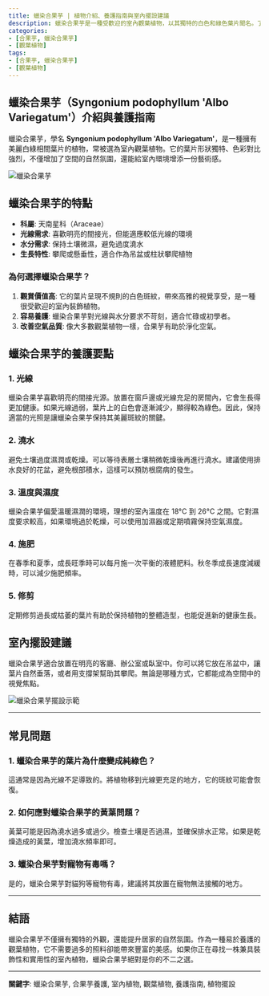 ```yaml
---
title: 蠟染合果芋 | 植物介紹、養護指南與室內擺設建議
description: 蠟染合果芋是一種受歡迎的室內觀葉植物，以其獨特的白色和綠色葉片聞名。了解如何養護蠟染合果芋並提升你的居家氛圍。
categories: 
- [合果芋, 蠟染合果芋]
- [觀葉植物]
tags:
- [合果芋, 蠟染合果芋]
- [觀葉植物]
---
```


## 蠟染合果芋（Syngonium podophyllum 'Albo Variegatum'）介紹與養護指南

蠟染合果芋，學名 **Syngonium podophyllum 'Albo Variegatum'**，是一種擁有美麗白綠相間葉片的植物，常被選為室內觀葉植物。它的葉片形狀獨特、色彩對比強烈，不僅增加了空間的自然氛圍，還能給室內環境增添一份藝術感。

![蠟染合果芋](https://example.com/syngonium_albo.jpg)

## 蠟染合果芋的特點

- **科屬**: 天南星科（Araceae）
- **光線需求**: 喜歡明亮的間接光，但能適應較低光線的環境
- **水分需求**: 保持土壤微濕，避免過度澆水
- **生長特性**: 攀爬或懸垂性，適合作為吊盆或柱狀攀爬植物

### 為何選擇蠟染合果芋？

1. **觀賞價值高**: 它的葉片呈現不規則的白色斑紋，帶來高雅的視覺享受，是一種很受歡迎的室內裝飾植物。
2. **容易養護**: 蠟染合果芋對光線與水分要求不苛刻，適合忙碌或初學者。
3. **改善空氣品質**: 像大多數觀葉植物一樣，合果芋有助於淨化空氣。
<!--more-->
## 蠟染合果芋的養護要點

### 1. **光線**
蠟染合果芋喜歡明亮的間接光源。放置在窗戶邊或光線充足的房間內，它會生長得更加健康。如果光線過弱，葉片上的白色會逐漸減少，顯得較為綠色。因此，保持適當的光照是讓蠟染合果芋保持其美麗斑紋的關鍵。

### 2. **澆水**
避免土壤過度濕潤或乾燥。可以等待表層土壤稍微乾燥後再進行澆水。建議使用排水良好的花盆，避免根部積水，這樣可以預防根腐病的發生。

### 3. **溫度與濕度**
蠟染合果芋偏愛溫暖濕潤的環境，理想的室內溫度在 18°C 到 26°C 之間。它對濕度要求較高，如果環境過於乾燥，可以使用加濕器或定期噴霧保持空氣濕度。

### 4. **施肥**
在春季和夏季，成長旺季時可以每月施一次平衡的液體肥料。秋冬季成長速度減緩時，可以減少施肥頻率。

### 5. **修剪**
定期修剪過長或枯萎的葉片有助於保持植物的整體造型，也能促進新的健康生長。

## 室內擺設建議

蠟染合果芋適合放置在明亮的客廳、辦公室或臥室中。你可以將它放在吊盆中，讓葉片自然垂落，或者用支撐架幫助其攀爬。無論是哪種方式，它都能成為空間中的視覺焦點。

![蠟染合果芋擺設示範](https://example.com/syngonium_albo_decor.jpg)

---

## 常見問題

### 1. **蠟染合果芋的葉片為什麼變成純綠色？**
這通常是因為光線不足導致的。將植物移到光線更充足的地方，它的斑紋可能會恢復。

### 2. **如何應對蠟染合果芋的黃葉問題？**
黃葉可能是因為澆水過多或過少。檢查土壤是否過濕，並確保排水正常。如果是乾燥造成的黃葉，增加澆水頻率即可。

### 3. **蠟染合果芋對寵物有毒嗎？**
是的，蠟染合果芋對貓狗等寵物有毒，建議將其放置在寵物無法接觸的地方。

---

## 結語

蠟染合果芋不僅擁有獨特的外觀，還能提升居家的自然氛圍。作為一種易於養護的觀葉植物，它不需要過多的照料卻能帶來豐富的美感。如果你正在尋找一株兼具裝飾性和實用性的室內植物，蠟染合果芋絕對是你的不二之選。

---

**關鍵字**: 蠟染合果芋, 合果芋養護, 室內植物, 觀葉植物, 養護指南, 植物擺設

